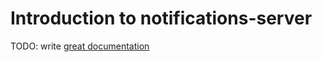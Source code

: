 # Introduction to notifications-server

TODO: write [great documentation](http://jacobian.org/writing/what-to-write/)
